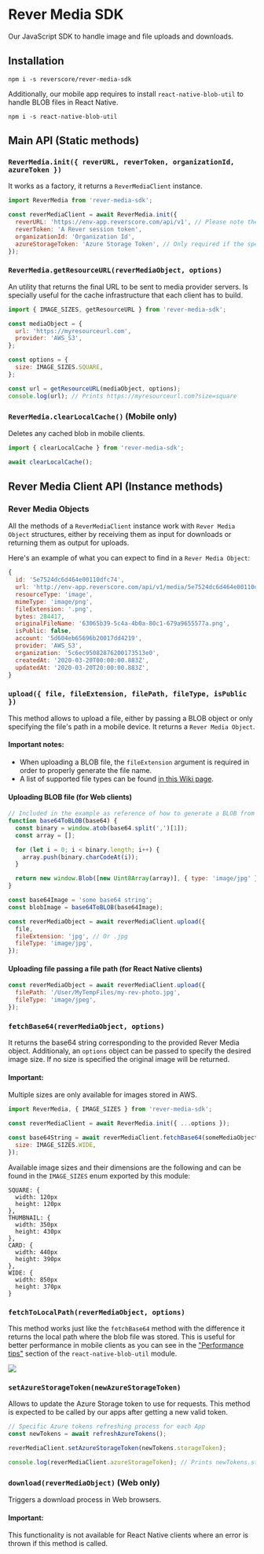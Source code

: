 # Rever Media SDK

Our JavaScript SDK to handle image and file uploads and downloads.

## Installation

```
npm i -s reverscore/rever-media-sdk
```

Additionally, our mobile app requires to install `react-native-blob-util` to handle BLOB files in React Native.

```
npm i -s react-native-blob-util
```

## Main API (Static methods)

### `ReverMedia.init({ reverURL, reverToken, organizationId, azureToken })`

It works as a factory, it returns a `ReverMediaClient` instance.

```js
import ReverMedia from 'rever-media-sdk';

const reverMediaClient = await ReverMedia.init({
  reverURL: 'https://env-app.reverscore.com/api/v1', // Please note the inclusion of "/api/v1"
  reverToken: 'A Rever session token',
  organizationId: 'Organization Id',
  azureStorageToken: 'Azure Storage Token', // Only required if the specified organization uses Azure as authentication method
});
```

### `ReverMedia.getResourceURL(reverMediaObject, options)`

An utility that returns the final URL to be sent to media provider servers. Is specially useful for the cache infrastructure that each client has to build.

```js
import { IMAGE_SIZES, getResourceURL } from 'rever-media-sdk';

const mediaObject = {
  url: 'https://myresourceurl.com',
  provider: 'AWS_S3',
};

const options = {
  size: IMAGE_SIZES.SQUARE,
};

const url = getResourceURL(mediaObject, options);
console.log(url); // Prints https://myresourceurl.com?size=square
```

### `ReverMedia.clearLocalCache()` (Mobile only)

Deletes any cached blob in mobile clients.

```js
import { clearLocalCache } from 'rever-media-sdk';

await clearLocalCache();
```

## Rever Media Client API (Instance methods)

### Rever Media Objects

All the methods of a `ReverMediaClient` instance work with `Rever Media Object` structures, either by receiving them as input for downloads or returning them as output for uploads.

Here's an example of what you can expect to find in a `Rever Media Object`:

```js
{
  id: '5e7524dc6d464e00110dfc74',
  url: 'http://env-app.reverscore.com/api/v1/media/5e7524dc6d464e00110dfc74/download',
  resourceType: 'image',
  mimeType: 'image/png',
  fileExtension: '.png',
  bytes: 284417,
  originalFileName: '63065b39-5c4a-4b0a-80c1-679a9655577a.png',
  isPublic: false,
  account: '5d604eb65696b20017dd4219',
  provider: 'AWS_S3',
  organization: '5c6ec95082876200173513e0',
  createdAt: '2020-03-20T00:00:00.883Z',
  updatedAt: '2020-03-20T20:00:00.883Z',
}
```

### `upload({ file, fileExtension, filePath, fileType, isPublic })`

This method allows to upload a file, either by passing a BLOB object or only specifying the file's path in a mobile device. It returns a `Rever Media Object`.

#### Important notes:

- When uploading a BLOB file, the `fileExtension` argument is required in order to properly generate the file name.
- A list of supported file types can be found [in this Wiki page](https://github.com/reverscore/rever-media-sdk/wiki/Supported-File-Types).

#### Uploading BLOB file (for Web clients)

```js
// Included in the example as reference of how to generate a BLOB from a base64 image string
function base64ToBLOB(base64) {
  const binary = window.atob(base64.split(',')[1]);
  const array = [];

  for (let i = 0; i < binary.length; i++) {
    array.push(binary.charCodeAt(i));
  }

  return new window.Blob([new Uint8Array(array)], { type: 'image/jpg' });
}

const base64Image = 'some base64 string';
const blobImage = base64ToBLOB(base64Image);

const reverMediaObject = await reverMediaClient.upload({
  file,
  fileExtension: 'jpg', // Or .jpg
  fileType: 'image/jpg',
});
```

#### Uploading file passing a file path (for React Native clients)

```js
const reverMediaObject = await reverMediaClient.upload({
  filePath: '/User/MyTempFiles/my-rev-photo.jpg',
  fileType: 'image/jpeg',
});
```

### `fetchBase64(reverMediaObject, options)`

It returns the base64 string corresponding to the provided Rever Media object. Additionaly, an `options` object can be passed to specify the desired image size.
If no size is specified the original image will be returned.

#### Important:

Multiple sizes are only available for images stored in AWS.

```js
import ReverMedia, { IMAGE_SIZES } from 'rever-media-sdk';

const reverMediaClient = await ReverMedia.init({ ...options });

const base64String = await reverMediaClient.fetchBase64(someMediaObject, {
  size: IMAGE_SIZES.WIDE,
});
```

Available image sizes and their dimensions are the following and can be found in the `IMAGE_SIZES` enum exported by this module:

```
SQUARE: {
  width: 120px
  height: 120px
},
THUMBNAIL: {
  width: 350px
  height: 430px
},
CARD: {
  width: 440px
  height: 390px
},
WIDE: {
  width: 850px
  height: 370px
}
```

### `fetchToLocalPath(reverMediaObject, options)`

This method works just like the `fetchBase64` method with the difference it returns the local path where the blob file was stored.
This is useful for better performance in mobile clients as you can see in the ["Performance tips"](https://github.com/RonRadtke/react-native-blob-util#user-content-performance-tips) section of the `react-native-blob-util` module.

![](https://github.com/joltup/rn-fetch-blob/raw/master/img/performance_1.png)

### `setAzureStorageToken(newAzureStorageToken)`

Allows to update the Azure Storage token to use for requests. This method is expected to be called by our apps after getting a new valid token.

```js
// Specific Azure tokens refreshing process for each App
const newTokens = await refreshAzureTokens();

reverMediaClient.setAzureStorageToken(newTokens.storageToken);

console.log(reverMediaClient.azureStorageToken); // Prints newTokens.storageToken
```

### `download(reverMediaObject)` (Web only)

Triggers a download process in Web browsers.

#### Important:

This functionality is not available for React Native clients where an error is thrown if this method is called.
